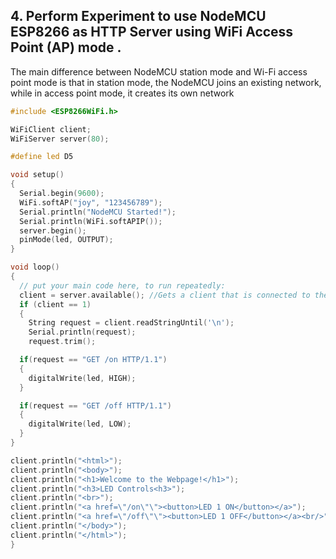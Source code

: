## 4. Perform Experiment to use NodeMCU ESP8266 as HTTP Server using WiFi Access Point (AP) mode .

The main difference between NodeMCU station mode and Wi-Fi access point mode is that in station mode, the NodeMCU joins an existing network, while in access point mode, it creates its own network

```ino
#include <ESP8266WiFi.h>

WiFiClient client;
WiFiServer server(80);

#define led D5

void setup()
{
  Serial.begin(9600);
  WiFi.softAP("joy", "123456789");
  Serial.println("NodeMCU Started!");
  Serial.println(WiFi.softAPIP());
  server.begin();
  pinMode(led, OUTPUT);
}

void loop()
{
  // put your main code here, to run repeatedly:
  client = server.available(); //Gets a client that is connected to the server and has data for reading.
  if (client == 1)
  {
    String request = client.readStringUntil('\n');
    Serial.println(request);
    request.trim();

  if(request == "GET /on HTTP/1.1")
  {
    digitalWrite(led, HIGH);
  }

  if(request == "GET /off HTTP/1.1")
  {
    digitalWrite(led, LOW);
  }
}

client.println("<html>");
client.println("<body>");
client.println("<h1>Welcome to the Webpage!</h1>");
client.println("<h3>LED Controls<h3>");
client.println("<br>");
client.println("<a href=\"/on\"\"><button>LED 1 ON</button></a>");
client.println("<a href=\"/off\"\"><button>LED 1 OFF</button></a><br/>");
client.println("</body>");
client.println("</html>");
}

```
